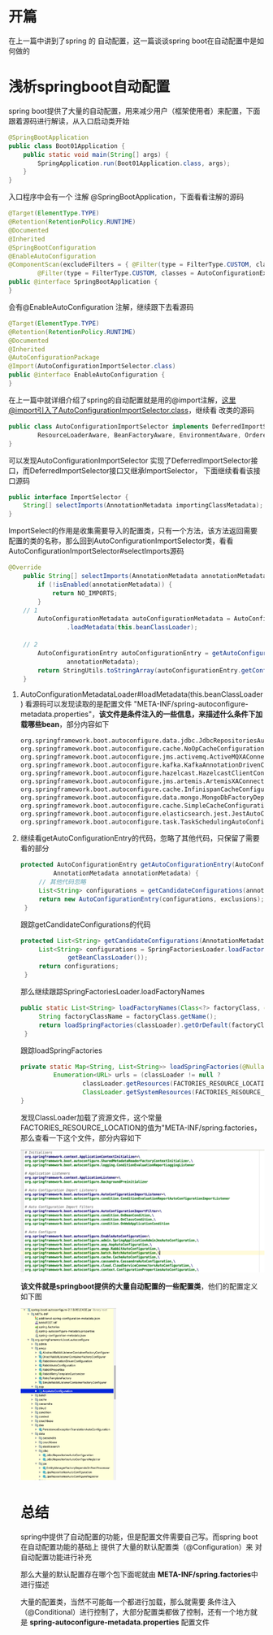 # 开篇

在上一篇中讲到了spring 的 自动配置，这一篇谈谈spring boot在自动配置中是如何做的



# 浅析springboot自动配置

spring boot提供了大量的自动配置，用来减少用户（框架使用者）来配置，下面跟着源码进行解读，从入口启动类开始

```java
@SpringBootApplication
public class Boot01Application {
    public static void main(String[] args) {
        SpringApplication.run(Boot01Application.class, args);
    }
}
```

入口程序中会有一个 注解 @SpringBootApplication，下面看看注解的源码

```java
@Target(ElementType.TYPE)
@Retention(RetentionPolicy.RUNTIME)
@Documented
@Inherited
@SpringBootConfiguration
@EnableAutoConfiguration
@ComponentScan(excludeFilters = { @Filter(type = FilterType.CUSTOM, classes = TypeExcludeFilter.class),
		@Filter(type = FilterType.CUSTOM, classes = AutoConfigurationExcludeFilter.class) })
public @interface SpringBootApplication {
}
```

会有@EnableAutoConfiguration 注解，继续跟下去看源码

```java
@Target(ElementType.TYPE)
@Retention(RetentionPolicy.RUNTIME)
@Documented
@Inherited
@AutoConfigurationPackage
@Import(AutoConfigurationImportSelector.class)
public @interface EnableAutoConfiguration {
}
```

在上一篇中就详细介绍了spring的自动配置就是用的@import注解，这里@import引入了AutoConfigurationImportSelector.class，继续看 改类的源码

```java
public class AutoConfigurationImportSelector implements DeferredImportSelector, BeanClassLoaderAware,
		ResourceLoaderAware, BeanFactoryAware, EnvironmentAware, Ordered {
}
```

可以发现AutoConfigurationImportSelector 实现了DeferredImportSelector接口，而DeferredImportSelector接口又继承ImportSelector， 下面继续看看该接口源码

```java
public interface ImportSelector {
	String[] selectImports(AnnotationMetadata importingClassMetadata);
}
```

ImportSelect的作用是收集需要导入的配置类，只有一个方法，该方法返回需要配置的类的名称，那么回到AutoConfigurationImportSelector类，看看AutoConfigurationImportSelector#selectImports源码

```java
@Override
	public String[] selectImports(AnnotationMetadata annotationMetadata) {
		if (!isEnabled(annotationMetadata)) {
			return NO_IMPORTS;
		}
    // 1
		AutoConfigurationMetadata autoConfigurationMetadata = AutoConfigurationMetadataLoader
				.loadMetadata(this.beanClassLoader);
    
    // 2
		AutoConfigurationEntry autoConfigurationEntry = getAutoConfigurationEntry(autoConfigurationMetadata,
				annotationMetadata);
		return StringUtils.toStringArray(autoConfigurationEntry.getConfigurations());
	}
```

1. AutoConfigurationMetadataLoader#loadMetadata(this.beanClassLoader) 看源码可以发现读取的是配置文件 "META-INF/spring-autoconfigure-metadata.properties"，**该文件是条件注入的一些信息，来描述什么条件下加载哪些bean**，部分内容如下

   ```properties
   org.springframework.boot.autoconfigure.data.jdbc.JdbcRepositoriesAutoConfiguration.ConditionalOnClass=org.springframework.data.jdbc.repository.config.JdbcConfiguration,org.springframework.jdbc.core.namedparam.NamedParameterJdbcOperations
   org.springframework.boot.autoconfigure.cache.NoOpCacheConfiguration.Configuration=
   org.springframework.boot.autoconfigure.jms.activemq.ActiveMQXAConnectionFactoryConfiguration.ConditionalOnClass=javax.transaction.TransactionManager
   org.springframework.boot.autoconfigure.kafka.KafkaAnnotationDrivenConfiguration.ConditionalOnClass=org.springframework.kafka.annotation.EnableKafka
   org.springframework.boot.autoconfigure.hazelcast.HazelcastClientConfiguration.ConditionalOnClass=com.hazelcast.client.HazelcastClient
   org.springframework.boot.autoconfigure.jms.artemis.ArtemisXAConnectionFactoryConfiguration=
   org.springframework.boot.autoconfigure.cache.InfinispanCacheConfiguration.Configuration=
   org.springframework.boot.autoconfigure.data.mongo.MongoDbFactoryDependentConfiguration=
   org.springframework.boot.autoconfigure.cache.SimpleCacheConfiguration=
   org.springframework.boot.autoconfigure.elasticsearch.jest.JestAutoConfiguration.AutoConfigureAfter=org.springframework.boot.autoconfigure.gson.GsonAutoConfiguration
   org.springframework.boot.autoconfigure.task.TaskSchedulingAutoConfiguration.Configuration=
   ```

2. 继续看getAutoConfigurationEntry的代码，忽略了其他代码，只保留了需要看的部分

   ```java
   protected AutoConfigurationEntry getAutoConfigurationEntry(AutoConfigurationMetadata autoConfigurationMetadata,
   			AnnotationMetadata annotationMetadata) {
   		// 其他代码忽略
   		List<String> configurations = getCandidateConfigurations(annotationMetadata, attributes);
   		return new AutoConfigurationEntry(configurations, exclusions);
   	}
   ```

   跟踪getCandidateConfigurations的代码

   ```java
   protected List<String> getCandidateConfigurations(AnnotationMetadata metadata, AnnotationAttributes attributes) {
   		List<String> configurations = SpringFactoriesLoader.loadFactoryNames(getSpringFactoriesLoaderFactoryClass(),
   				getBeanClassLoader());
   		return configurations;
   	}
   ```

   那么继续跟踪SpringFactoriesLoader.loadFactoryNames

   ```java
   public static List<String> loadFactoryNames(Class<?> factoryClass, @Nullable ClassLoader classLoader) {
   		String factoryClassName = factoryClass.getName();
   		return loadSpringFactories(classLoader).getOrDefault(factoryClassName, Collections.emptyList());
   	}
   ```

   跟踪loadSpringFactories

   ```java
   private static Map<String, List<String>> loadSpringFactories(@Nullable ClassLoader classLoader) {
   			Enumeration<URL> urls = (classLoader != null ?
   					classLoader.getResources(FACTORIES_RESOURCE_LOCATION) :
   					ClassLoader.getSystemResources(FACTORIES_RESOURCE_LOCATION));
   }		
   ```

   发现ClassLoader加载了资源文件，这个常量FACTORIES_RESOURCE_LOCATION的值为"META-INF/spring.factories，那么查看一下这个文件，部分内容如下

   ![](https://raw.githubusercontent.com/jx199132/pic/master/pic01/20191116222010.png)

   **该文件就是springboot提供的大量自动配置的一些配置类**，他们的配置定义如下图

   <img src="https://raw.githubusercontent.com/jx199132/pic/master/pic01/20191116222356.png" style="zoom:33%;" />

   # 总结

   spring中提供了自动配置的功能，但是配置文件需要自己写。而spring boot在自动配置功能的基础上 提供了大量的默认配置类（@Configuration）来 对自动配置功能进行补充

   

   那么大量的默认配置存在哪个包下面呢就由 **META-INF/spring.factories**中进行描述

   

   大量的配置类，当然不可能每一个都进行加载，那么就需要 条件注入（@Conditional）进行控制了，大部分配置类都做了控制，还有一个地方就是 **spring-autoconfigure-metadata.properties** 配置文件



